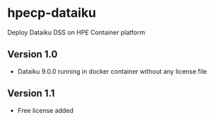 # hpecp-dataiku
Deploy Dataiku DSS on HPE Container platform
## Version 1.0
- Dataiku 9.0.0 running in docker container without any license file
## Version 1.1
- Free license added
